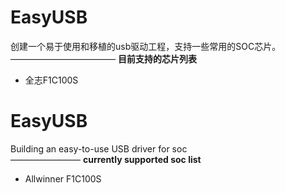 # EasyUSB
  创建一个易于使用和移植的usb驱动工程，支持一些常用的SOC芯片。  
  ————————————
**目前支持的芯片列表**
* 全志F1C100S
# EasyUSB
  Building an easy-to-use USB driver for soc  
  ————————
**currently supported soc list**
* Allwinner F1C100S
